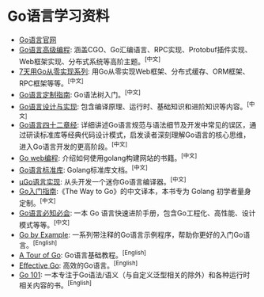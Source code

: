 # Go语言学习资料

- [Go语言官网](https://go.dev/)
- [Go语言高级编程](https://github.com/chai2010/advanced-go-programming-book): 涵盖CGO、Go汇编语言、RPC实现、Protobuf插件实现、Web框架实现、分布式系统等高阶主题。<sup>[中文]</sup>
- [7天用Go从零实现系列](https://github.com/geektutu/7days-golang): 用Go从零实现Web框架、分布式缓存、ORM框架、RPC框架等等。<sup>[中文]</sup>
- [Go语言定制指南](https://github.com/chai2010/go-ast-book): Go语法树入门。<sup>[中文]</sup>
- [Go语言设计与实现](https://draveness.me/golang/): 包含编译原理、运行时、基础知识和进阶知识等内容。<sup>[中文]</sup>
- [Go语言四十二章经](https://github.com/ffhelicopter/Go42): 详细讲述Go语言规范与语法细节及开发中常见的误区，通过研读标准库等经典代码设计模式，启发读者深刻理解Go语言的核心思维，进入Go语言开发的更高阶段。<sup>[中文]</sup>
- [Go web编程](https://astaxie.gitbooks.io/build-web-application-with-golang/content/zh/): 介绍如何使用golang构建网站的书籍。<sup>[中文]</sup>
- [Go语言标准库](https://books.studygolang.com/The-Golang-Standard-Library-by-Example/): Golang标准库文档。<sup>[中文]</sup>
- [µGo语言实现](https://github.com/wa-lang/ugo-compiler-book): 从头开发一个迷你Go语言编译器。<sup>[中文]</sup>
- [Go入门指南](https://learnku.com/docs/the-way-to-go):《The Way to Go》的中文译本，本书专为 Golang 初学者量身定制。<sup>[中文]</sup>
- [Go语言必知必会](https://golang.dbwu.tech/): 一本 Go 语言快速进阶手册，包含Go工程化、高性能、设计模式等等。<sup>[中文]</sup>
- [Go by Example](https://gobyexample.com/): 一系列带注释的Go语言示例程序，帮助你更好的入门Go语言。<sup>[English]</sup>
- [A Tour of Go](https://go.dev/tour/welcome/1): Go语言基础教程。<sup>[English]</sup>
- [Effective Go](https://go.dev/doc/effective_go): 高效的Go语言。<sup>[English]</sup>
- [Go 101](https://go101.org/article/101.html#index): 一本专注于Go语法/语义（与自定义泛型相关的除外）和各种运行时相关内容的书。<sup>[English]</sup>

